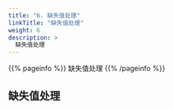 ```yaml
---
title: "6. 缺失值处理"
linkTitle: "缺失值处理"
weight: 6
description: >
  缺失值处理
---
```


{{% pageinfo %}}
缺失值处理
{{% /pageinfo %}}


## 缺失值处理

